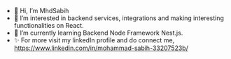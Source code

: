 - 👋 Hi, I’m MhdSabih
- 👀 I’m interested in backend services, integrations and making interesting functionalities on React.
- 🌱 I’m currently learning Backend Node Framework Nest.js.
- ✨ For more visit my linkedIn profile and do connect me, https://www.linkedin.com/in/mohammad-sabih-33207523b/
<!---
MhdSabih/MhdSabih is a ✨ special ✨ repository because its `README.md` (this file) appears on your GitHub profile.
You can click the Preview link to take a look at your changes.
--->
